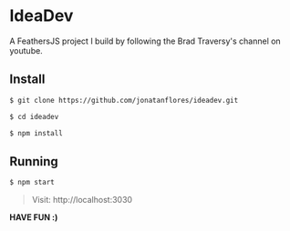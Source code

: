 # IdeaDev

A FeathersJS project I build by following the Brad Traversy's channel on youtube.

## Install

```bash
$ git clone https://github.com/jonatanflores/ideadev.git

$ cd ideadev

$ npm install
```

## Running

```bash
$ npm start
```

> Visit: http://localhost:3030

**HAVE FUN :)**
